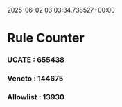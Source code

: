 2025-06-02 03:03:34.738527+00:00
# Rule Counter 
 ### UCATE : 655438

 ### Veneto : 144675

 ### Allowlist : 13930
